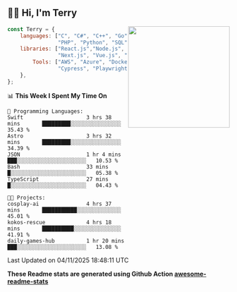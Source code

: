 <h2>👋🏻 Hi, I'm Terry</h2>

<img align='right' src="https://media.giphy.com/media/fkZukR450RQ1qnGaq9/giphy.gif" width="230">

```javascript
const Terry = {
    languages: ["C", "C#", "C++", "Go", "Java", "Javascript",
                "PHP", "Python", "SQL", "Typescript"],
    libraries: ["React.js","Node.js", ".Net", "Express.js",
                "Next.js", "Vue.js", "Astro.js", "CUDA"],
        Tools: ["AWS", "Azure", "Docker🐳", "Git", "Figma",
                "Cypress", "Playwright", "Postman", "Jira"],
    },
};
```
<!--START_SECTION:waka-->
📊 **This Week I Spent My Time On** 

```text
💬 Programming Languages: 
Swift                    3 hrs 38 mins       █████████░░░░░░░░░░░░░░░░   35.43 % 
Astro                    3 hrs 32 mins       █████████░░░░░░░░░░░░░░░░   34.39 % 
JSON                     1 hr 4 mins         ███░░░░░░░░░░░░░░░░░░░░░░   10.53 % 
Bash                     33 mins             █░░░░░░░░░░░░░░░░░░░░░░░░   05.38 % 
TypeScript               27 mins             █░░░░░░░░░░░░░░░░░░░░░░░░   04.43 % 

🐱‍💻 Projects: 
cosplay-ai               4 hrs 37 mins       ███████████░░░░░░░░░░░░░░   45.01 % 
kokos-rescue             4 hrs 18 mins       ██████████░░░░░░░░░░░░░░░   41.91 % 
daily-games-hub          1 hr 20 mins        ███░░░░░░░░░░░░░░░░░░░░░░   13.08 % 
```


 Last Updated on 04/11/2025 18:48:11 UTC
<!--END_SECTION:waka-->

**These Readme stats are generated using Github Action [awesome-readme-stats](https://github.com/anmol098/waka-readme-stats)**
